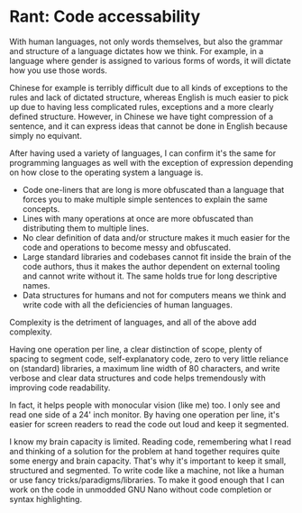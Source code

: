 # Rant: Code accessability

With human languages, not only words themselves, but also the grammar and
structure of a language dictates how we think. For example, in a language where
gender is assigned to various forms of words, it will dictate how you use those
words.

Chinese for example is terribly difficult due to all kinds of exceptions to the
rules and lack of dictated structure, whereas English is much easier to pick up
due to having less complicated rules, exceptions and a more clearly defined
structure. However, in Chinese we have tight compression of a sentence, and it
can express ideas that cannot be done in English because simply no equivant.

After having used a variety of languages, I can confirm it's the same for
programming languages as well with the exception of expression depending on
how close to the operating system a language is.

- Code one-liners that are long is more obfuscated than a language that forces
  you to make multiple simple sentences to explain the same concepts.
- Lines with many operations at once are more obfuscated than distributing
  them to multiple lines.
- No clear definition of data and/or structure makes it much easier for the
  code and operations to become messy and obfuscated.
- Large standard libraries and codebases cannot fit inside the brain of the
  code authors, thus it makes the author dependent on external tooling and
  cannot write without it. The same holds true for long descriptive names.
- Data structures for humans and not for computers means we think and write
  code with all the deficiencies of human languages.

Complexity is the detriment of languages, and all of the above add complexity.

Having one operation per line, a clear distinction of scope, plenty of spacing
to segment code, self-explanatory code, zero to very little reliance on
(standard) libraries, a maximum line width of 80 characters, and write verbose
and clear data structures and code helps tremendously with improving code
readability.

In fact, it helps people with monocular vision (like me) too. I only see and
read one side of a 24' inch monitor. By having one operation per line, it's
easier for screen readers to read the code out loud and keep it segmented.

I know my brain capacity is limited. Reading code, remembering what I read and
thinking of a solution for the problem at hand together requires quite some
energy and brain capacity. That's why it's important to keep it small,
structured and segmented. To write code like a machine, not like a human or use
fancy tricks/paradigms/libraries. To make it good enough that I can work on the
code in unmodded GNU Nano without code completion or syntax highlighting.
